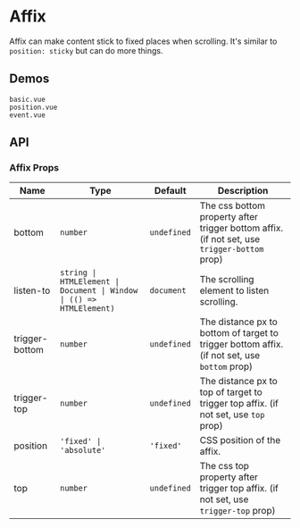 # Affix

Affix can make content stick to fixed places when scrolling. It's similar to `position: sticky` but can do more things.

## Demos

```demo
basic.vue
position.vue
event.vue
```

## API

### Affix Props

| Name | Type | Default | Description |
| --- | --- | --- | --- |
| bottom | `number` | `undefined` | The css bottom property after trigger bottom affix. (if not set, use `trigger-bottom` prop) |
| listen-to | `string \| HTMLElement \| Document \| Window \| (() => HTMLElement)` | `document` | The scrolling element to listen scrolling. |
| trigger-bottom | `number` | `undefined` | The distance px to bottom of target to trigger bottom affix. (if not set, use `bottom` prop) |
| trigger-top | `number` | `undefined` | The distance px to top of target to trigger top affix. (if not set, use `top` prop) |
| position | `'fixed' \| 'absolute'` | `'fixed'` | CSS position of the affix. |
| top | `number` | `undefined` | The css top property after trigger top affix. (if not set, use `trigger-top` prop) |

